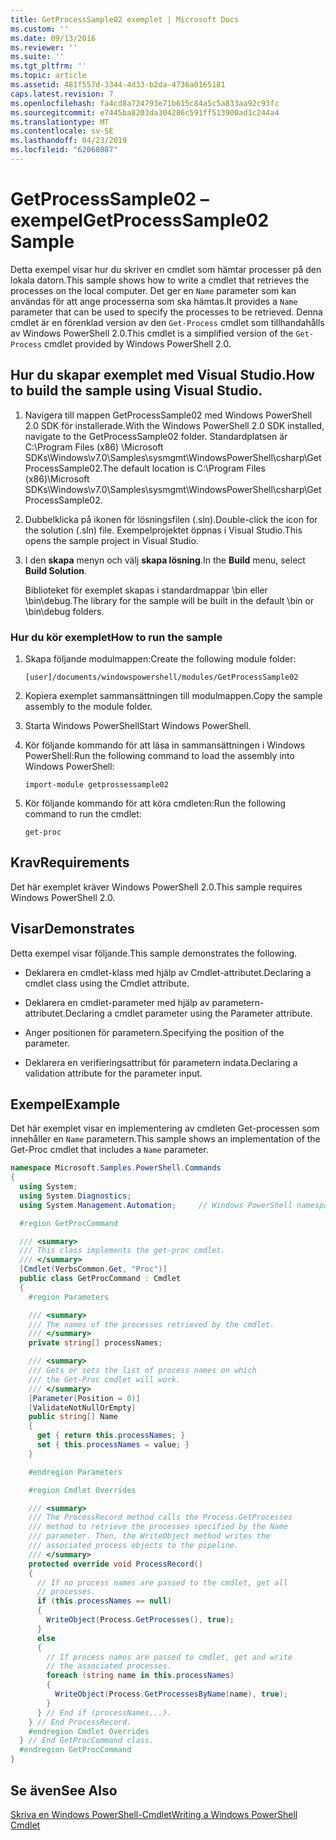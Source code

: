 ```yaml
---
title: GetProcessSample02 exemplet | Microsoft Docs
ms.custom: ''
ms.date: 09/13/2016
ms.reviewer: ''
ms.suite: ''
ms.tgt_pltfrm: ''
ms.topic: article
ms.assetid: 481f557d-3344-4d33-b2da-4736a0165181
caps.latest.revision: 7
ms.openlocfilehash: fa4cd8a724793e71b615c84a5c5a833aa92c93fc
ms.sourcegitcommit: e7445ba8203da304286c591ff513900ad1c244a4
ms.translationtype: MT
ms.contentlocale: sv-SE
ms.lasthandoff: 04/23/2019
ms.locfileid: "62068087"
---
```

# <a name="getprocesssample02-sample"></a><span data-ttu-id="dd353-102">GetProcessSample02 – exempel</span><span class="sxs-lookup"><span data-stu-id="dd353-102">GetProcessSample02 Sample</span></span>

<span data-ttu-id="dd353-103">Detta exempel visar hur du skriver en cmdlet som hämtar processer på den lokala datorn.</span><span class="sxs-lookup"><span data-stu-id="dd353-103">This sample shows how to write a cmdlet that retrieves the processes on the local computer.</span></span> <span data-ttu-id="dd353-104">Det ger en `Name` parameter som kan användas för att ange processerna som ska hämtas.</span><span class="sxs-lookup"><span data-stu-id="dd353-104">It provides a `Name` parameter that can be used to specify the processes to be retrieved.</span></span> <span data-ttu-id="dd353-105">Denna cmdlet är en förenklad version av den `Get-Process` cmdlet som tillhandahålls av Windows PowerShell 2.0.</span><span class="sxs-lookup"><span data-stu-id="dd353-105">This cmdlet is a simplified version of the `Get-Process` cmdlet provided by Windows PowerShell 2.0.</span></span>

## <a name="how-to-build-the-sample-using-visual-studio"></a><span data-ttu-id="dd353-106">Hur du skapar exemplet med Visual Studio.</span><span class="sxs-lookup"><span data-stu-id="dd353-106">How to build the sample using Visual Studio.</span></span>

1. <span data-ttu-id="dd353-107">Navigera till mappen GetProcessSample02 med Windows PowerShell 2.0 SDK för installerade.</span><span class="sxs-lookup"><span data-stu-id="dd353-107">With the Windows PowerShell 2.0 SDK installed, navigate to the GetProcessSample02 folder.</span></span> <span data-ttu-id="dd353-108">Standardplatsen är C:\Program Files (x86) \Microsoft SDKs\Windows\v7.0\Samples\sysmgmt\WindowsPowerShell\csharp\GetProcessSample02.</span><span class="sxs-lookup"><span data-stu-id="dd353-108">The default location is C:\Program Files (x86)\Microsoft SDKs\Windows\v7.0\Samples\sysmgmt\WindowsPowerShell\csharp\GetProcessSample02.</span></span>

2. <span data-ttu-id="dd353-109">Dubbelklicka på ikonen för lösningsfilen (.sln).</span><span class="sxs-lookup"><span data-stu-id="dd353-109">Double-click the icon for the solution (.sln) file.</span></span> <span data-ttu-id="dd353-110">Exempelprojektet öppnas i Visual Studio.</span><span class="sxs-lookup"><span data-stu-id="dd353-110">This opens the sample project in Visual Studio.</span></span>

3. <span data-ttu-id="dd353-111">I den **skapa** menyn och välj **skapa lösning**.</span><span class="sxs-lookup"><span data-stu-id="dd353-111">In the **Build** menu, select **Build Solution**.</span></span>

    <span data-ttu-id="dd353-112">Biblioteket för exemplet skapas i standardmappar \bin eller \bin\debug.</span><span class="sxs-lookup"><span data-stu-id="dd353-112">The library for the sample will be built in the default \bin or \bin\debug folders.</span></span>

### <a name="how-to-run-the-sample"></a><span data-ttu-id="dd353-113">Hur du kör exemplet</span><span class="sxs-lookup"><span data-stu-id="dd353-113">How to run the sample</span></span>

1. <span data-ttu-id="dd353-114">Skapa följande modulmappen:</span><span class="sxs-lookup"><span data-stu-id="dd353-114">Create the following module folder:</span></span>

    `[user]/documents/windowspowershell/modules/GetProcessSample02`

2. <span data-ttu-id="dd353-115">Kopiera exemplet sammansättningen till modulmappen.</span><span class="sxs-lookup"><span data-stu-id="dd353-115">Copy the sample assembly to the module folder.</span></span>

3. <span data-ttu-id="dd353-116">Starta Windows PowerShell</span><span class="sxs-lookup"><span data-stu-id="dd353-116">Start Windows PowerShell.</span></span>

4. <span data-ttu-id="dd353-117">Kör följande kommando för att läsa in sammansättningen i Windows PowerShell:</span><span class="sxs-lookup"><span data-stu-id="dd353-117">Run the following command to load the assembly into Windows PowerShell:</span></span>

    `import-module getprossessample02`

5. <span data-ttu-id="dd353-118">Kör följande kommando för att köra cmdleten:</span><span class="sxs-lookup"><span data-stu-id="dd353-118">Run the following command to run the cmdlet:</span></span>

    `get-proc`

## <a name="requirements"></a><span data-ttu-id="dd353-119">Krav</span><span class="sxs-lookup"><span data-stu-id="dd353-119">Requirements</span></span>

<span data-ttu-id="dd353-120">Det här exemplet kräver Windows PowerShell 2.0.</span><span class="sxs-lookup"><span data-stu-id="dd353-120">This sample requires Windows PowerShell 2.0.</span></span>

## <a name="demonstrates"></a><span data-ttu-id="dd353-121">Visar</span><span class="sxs-lookup"><span data-stu-id="dd353-121">Demonstrates</span></span>

<span data-ttu-id="dd353-122">Detta exempel visar följande.</span><span class="sxs-lookup"><span data-stu-id="dd353-122">This sample demonstrates the following.</span></span>

- <span data-ttu-id="dd353-123">Deklarera en cmdlet-klass med hjälp av Cmdlet-attributet.</span><span class="sxs-lookup"><span data-stu-id="dd353-123">Declaring a cmdlet class using the Cmdlet attribute.</span></span>

- <span data-ttu-id="dd353-124">Deklarera en cmdlet-parameter med hjälp av parametern-attributet.</span><span class="sxs-lookup"><span data-stu-id="dd353-124">Declaring a cmdlet parameter using the Parameter attribute.</span></span>

- <span data-ttu-id="dd353-125">Anger positionen för parametern.</span><span class="sxs-lookup"><span data-stu-id="dd353-125">Specifying the position of the parameter.</span></span>

- <span data-ttu-id="dd353-126">Deklarera en verifieringsattribut för parametern indata.</span><span class="sxs-lookup"><span data-stu-id="dd353-126">Declaring a validation attribute for the parameter input.</span></span>

## <a name="example"></a><span data-ttu-id="dd353-127">Exempel</span><span class="sxs-lookup"><span data-stu-id="dd353-127">Example</span></span>

<span data-ttu-id="dd353-128">Det här exemplet visar en implementering av cmdleten Get-processen som innehåller en `Name` parametern.</span><span class="sxs-lookup"><span data-stu-id="dd353-128">This sample shows an implementation of the Get-Proc cmdlet that includes a `Name` parameter.</span></span>

```csharp
namespace Microsoft.Samples.PowerShell.Commands
{
  using System;
  using System.Diagnostics;
  using System.Management.Automation;     // Windows PowerShell namespace

  #region GetProcCommand

  /// <summary>
  /// This class implements the get-proc cmdlet.
  /// </summary>
  [Cmdlet(VerbsCommon.Get, "Proc")]
  public class GetProcCommand : Cmdlet
  {
    #region Parameters

    /// <summary>
    /// The names of the processes retrieved by the cmdlet.
    /// </summary>
    private string[] processNames;

    /// <summary>
    /// Gets or sets the list of process names on which
    /// the Get-Proc cmdlet will work.
    /// </summary>
    [Parameter(Position = 0)]
    [ValidateNotNullOrEmpty]
    public string[] Name
    {
      get { return this.processNames; }
      set { this.processNames = value; }
    }

    #endregion Parameters

    #region Cmdlet Overrides

    /// <summary>
    /// The ProcessRecord method calls the Process.GetProcesses
    /// method to retrieve the processes specified by the Name
    /// parameter. Then, the WriteObject method writes the
    /// associated process objects to the pipeline.
    /// </summary>
    protected override void ProcessRecord()
    {
      // If no process names are passed to the cmdlet, get all
      // processes.
      if (this.processNames == null)
      {
        WriteObject(Process.GetProcesses(), true);
      }
      else
      {
        // If process names are passed to cmdlet, get and write
        // the associated processes.
        foreach (string name in this.processNames)
        {
          WriteObject(Process.GetProcessesByName(name), true);
        }
      } // End if (processNames...).
    } // End ProcessRecord.
    #endregion Cmdlet Overrides
  } // End GetProcCommand class.
  #endregion GetProcCommand
}
```

## <a name="see-also"></a><span data-ttu-id="dd353-129">Se även</span><span class="sxs-lookup"><span data-stu-id="dd353-129">See Also</span></span>

[<span data-ttu-id="dd353-130">Skriva en Windows PowerShell-Cmdlet</span><span class="sxs-lookup"><span data-stu-id="dd353-130">Writing a Windows PowerShell Cmdlet</span></span>](./writing-a-windows-powershell-cmdlet.md)
